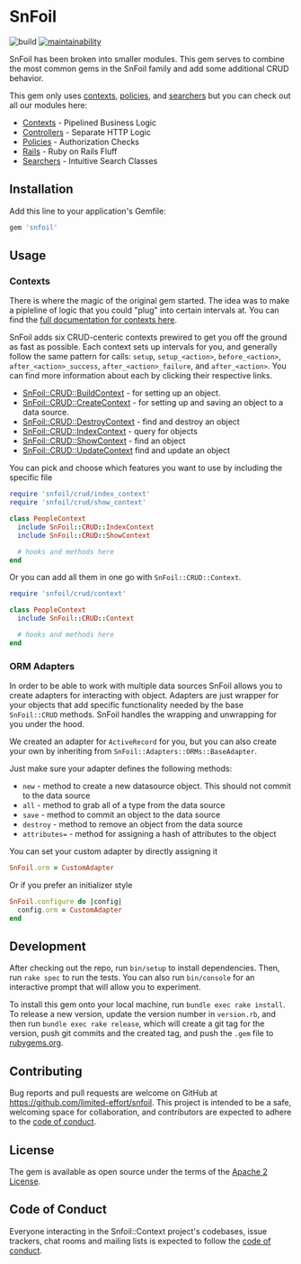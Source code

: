 # SnFoil

![build](https://github.com/limited-effort/snfoil/actions/workflows/main.yml/badge.svg) [![maintainability](https://api.codeclimate.com/v1/badges/86e0b2490738e140f2e2/maintainability)](https://codeclimate.com/github/limited-effort/snfoil/maintainability)

SnFoil has been broken into smaller modules.  This gem serves to combine the most common gems in the SnFoil family and add some additional CRUD behavior.

This gem only uses [contexts](https://github.com/limited-effort/snfoil-context), [policies](https://github.com/limited-effort/snfoil-policy), and [searchers](https://github.com/limited-effort/snfoil-searcher) but you can check out all our modules here:
- [Contexts](https://github.com/limited-effort/snfoil-context) - Pipelined Business Logic
- [Controllers](https://github.com/limited-effort/snfoil-controller) - Separate HTTP Logic
- [Policies](https://github.com/limited-effort/snfoil-policy) - Authorization Checks
- [Rails](https://github.com/limited-effort/snfoil-rails) - Ruby on Rails Fluff
- [Searchers](https://github.com/limited-effort/snfoil-searcher) - Intuitive Search Classes

## Installation

Add this line to your application's Gemfile:

```ruby
gem 'snfoil'
```
## Usage

### Contexts

There is where the magic of the original gem started.  The idea was to make a pipleline of logic that you could "plug" into certain intervals at.  You can find the [full documentation for contexts here](https://github.com/limited-effort/snfoil-context).

SnFoil adds six CRUD-centeric contexts prewired to get you off the ground as fast as possible. Each context sets up intervals for you, and generally follow the same pattern for calls: `setup`, `setup_<action>`, `before_<action>`, `after_<action>_success`, `after_<action>_failure`, and `after_<action>`.  You can find more information about each by clicking their respective links.
- [SnFoil::CRUD::BuildContext](docs/build-context.md) - for setting up an object.
- [SnFoil::CRUD::CreateContext](docs/create-context.md) - for setting up and saving an object to a data source.
- [SnFoil::CRUD::DestroyContext](docs/destroy-context.md) - find and destroy an object
- [SnFoil::CRUD::IndexContext](docs/index-context.md) - query for objects
- [SnFoil::CRUD::ShowContext](docs/show-context.md) - find an object
- [SnFoil::CRUD::UpdateContext](docs/update-context.md) find and update an object

You can pick and choose which features you want to use by including the specific file

```ruby
require 'snfoil/crud/index_context'
require 'snfoil/crud/show_context'

class PeopleContext
  include SnFoil::CRUD::IndexContext
  include SnFoil::CRUD::ShowContext

  # hooks and methods here
end
```

Or you can add all them in one go with `SnFoil::CRUD::Context`.

```ruby
require 'snfoil/crud/context'

class PeopleContext
  include SnFoil::CRUD::Context

  # hooks and methods here
end
```

### ORM Adapters

In order to be able to work with multiple data sources SnFoil allows you to create adapters for interacting with object. Adapters are just wrapper for your objects that add specific functionality needed by the base `SnFoil::CRUD` methods.  SnFoil handles the wrapping and unwrapping for you under the hood.

We created an adapter for `ActiveRecord` for you, but you can also create your own by inheriting from `SnFoil::Adapters::ORMs::BaseAdapter`.

Just make sure your adapter defines the following methods:
- `new` - method to create a new datasource object.  This should not commit to the data source
- `all` - method to grab all of a type from the data source
- `save` - method to commit an object to the data source
- `destroy` - method to remove an object from the data source
- `attributes=` - method for assigning a hash of attributes to the object

You can set your custom adapter by directly assigning it

```ruby
SnFoil.orm = CustomAdapter
```

Or if you prefer an initializer style

```ruby
SnFoil.configure do |config|
  config.orm = CustomAdapter
end
```

## Development

After checking out the repo, run `bin/setup` to install dependencies. Then, run `rake spec` to run the tests. You can also run `bin/console` for an interactive prompt that will allow you to experiment.

To install this gem onto your local machine, run `bundle exec rake install`. To release a new version, update the version number in `version.rb`, and then run `bundle exec rake release`, which will create a git tag for the version, push git commits and the created tag, and push the `.gem` file to [rubygems.org](https://rubygems.org).

## Contributing

Bug reports and pull requests are welcome on GitHub at https://github.com/limited-effort/snfoil. This project is intended to be a safe, welcoming space for collaboration, and contributors are expected to adhere to the [code of conduct](https://github.com/limited-effort/snfoil/blob/main/CODE_OF_CONDUCT.md).

## License

The gem is available as open source under the terms of the [Apache 2 License](https://opensource.org/licenses/Apache-2.0).

## Code of Conduct

Everyone interacting in the Snfoil::Context project's codebases, issue trackers, chat rooms and mailing lists is expected to follow the [code of conduct](https://github.com/limited-effort/snfoil/blob/main/CODE_OF_CONDUCT.md).